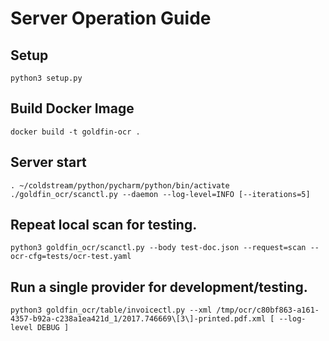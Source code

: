 # Server Operation Guide

## Setup

```shell
python3 setup.py 
```

## Build Docker Image
```shell
docker build -t goldfin-ocr .
```

## Server start 
```shell
. ~/coldstream/python/pycharm/python/bin/activate
./goldfin_ocr/scanctl.py --daemon --log-level=INFO [--iterations=5]
```

## Repeat local scan for testing. 
```shell
python3 goldfin_ocr/scanctl.py --body test-doc.json --request=scan --ocr-cfg=tests/ocr-test.yaml
```

## Run a single provider for development/testing.
```shell
python3 goldfin_ocr/table/invoicectl.py --xml /tmp/ocr/c80bf863-a161-4357-b92a-c238a1ea421d_1/2017.746669\[3\]-printed.pdf.xml [ --log-level DEBUG ]
```
